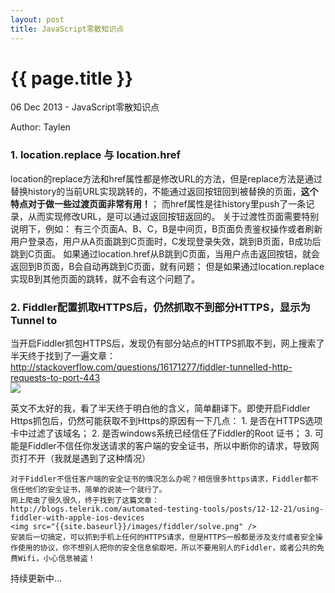 ```yaml
---
layout: post
title: JavaScript零散知识点
---
```


{{ page.title }}
=================

<p class="meta">06 Dec 2013 - JavaScript零散知识点</p>
<p class="meta">Author: Taylen</p>


<h3>1. location.replace 与 location.href</h3>
<p class="pre">
	location的replace方法和href属性都是修改URL的方法，但是replace方法是通过替换history的当前URL实现跳转的，不能通过返回按钮回到被替换的页面，<b>这个特点对于做一些过渡页面非常有用！</b>；
	而href属性是往history里push了一条记录，从而实现修改URL，是可以通过返回按钮返回的。
	关于过渡性页面需要特别说明下，例如：
	有三个页面A、B、C，B是中间页，B页面负责鉴权操作或者刷新用户登录态，用户从A页面跳到C页面时，C发现登录失效，跳到B页面，B成功后跳到C页面。
	如果通过location.href从B跳到C页面，当用户点击返回按钮，就会返回到B页面，B会自动再跳到C页面，就有问题；
	但是如果通过location.replace实现B到其他页面的跳转，就不会有这个问题了。
</p>

<h3>2. Fiddler配置抓取HTTPS后，仍然抓取不到部分HTTPS，显示为Tunnel to</h3>
<p>
	当开启Fiddler抓包HTTPS后，发现仍有部分站点的HTTPS抓取不到，网上搜索了半天终于找到了一遍文章：<br/>
	<a href="http://stackoverflow.com/questions/16171277/fiddler-tunnelled-http-requests-to-port-443" target="_blank">http://stackoverflow.com/questions/16171277/fiddler-tunnelled-http-requests-to-port-443</a><br/>
	<img src="{{site.baseurl}}/images/fiddler/https.png"/>
</p>
<p class="pre">
	英文不太好的我，看了半天终于明白他的含义，简单翻译下。即使开启Fiddler Https抓包后，仍然可能获取不到Https的原因有一下几点：
	1. 是否在HTTPS选项卡中过滤了该域名；
	2. 是否windows系统已经信任了Fiddler的Root 证书；
	3. 可能是Fiddler不信任你发送请求的客户端的安全证书，所以中断你的请求，导致网页打不开（我就是遇到了这种情况）

	对于Fiddler不信任客户端的安全证书的情况怎么办呢？相信很多https请求，Fiddler都不信任他们的安全证书，简单的说装一个就行了。
	网上爬虫了很久很久，终于找到了这篇文章：
	http://blogs.telerik.com/automated-testing-tools/posts/12-12-21/using-fiddler-with-apple-ios-devices
	<img src="{{site.baseurl}}/images/fiddler/solve.png" />
	安装后一切搞定，可以抓到手机上任何的HTTPS请求，但是HTTPS一般都是涉及支付或者安全操作使用的协议，你不想别人把你的安全信息偷取吧，所以不要用别人的Fiddler，或者公共的免费Wifi，小心信息被盗！
</p>

<p>
	持续更新中...
</p>


